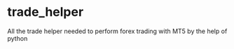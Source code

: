 # trade_helper
 All the trade helper needed to perform forex trading with MT5 by the help of python
